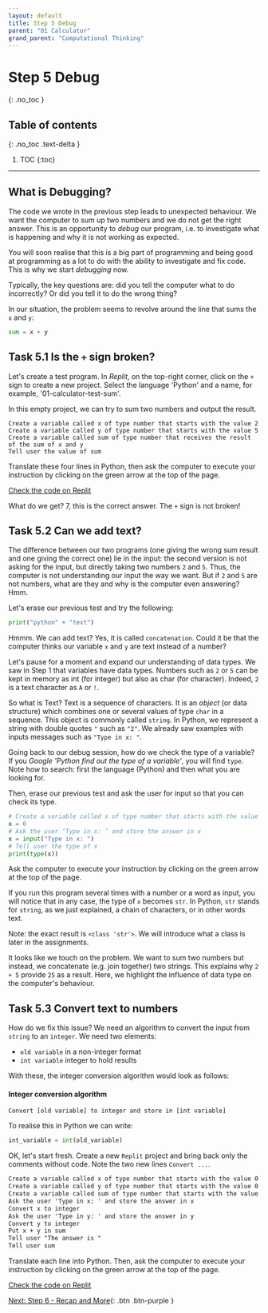```yaml
---
layout: default
title: Step 5 Debug
parent: "01 Calculator"
grand_parent: "Computational Thinking"
---
```


# Step 5 Debug
{: .no_toc }

## Table of contents
{: .no_toc .text-delta }

1. TOC
{:toc}

---

## What is Debugging?

The code we wrote in the previous step leads to unexpected behaviour. We want the computer to sum up two numbers and we do not get the right answer. This is an opportunity to _debug_ our program, i.e. to investigate what is happening and why it is not working as expected.

You will soon realise that this is a big part of programming and being good at programming as a lot to do with the ability to investigate and fix code. This is why we start _debugging_ now.

Typically, the key questions are: did you tell the computer what to do incorrectly? Or did you tell it to do the wrong thing?

In our situation, the problem seems to revolve around the line that sums the `x` and `y`:

```python
sum = x + y
```

## Task 5.1 Is the `+` sign broken?

Let's create a test program. In _Replit_, on the top-right corner, click on the `+` sign to create a new project. Select the language 'Python' and a name, for example, '01-calculator-test-sum'.

In this empty project, we can try to sum two numbers and output the result.

```mardown
Create a variable called x of type number that starts with the value 2
Create a variable called y of type number that starts with the value 5
Create a variable called sum of type number that receives the result of the sum of x and y
Tell user the value of sum
```

Translate these four lines in Python, then ask the computer to execute your instruction by clicking on the green arrow at the top of the page.

[Check the code on Replit](https://repl.it/@IO1075/01-calculator-step5-1)

What do we get? 7, this is the correct answer. The `+` sign is not broken!

## Task 5.2 Can we add text?

The difference between our two programs (one giving the wrong sum result and one giving the correct one) lie in the input: the second version is not asking for the input, but directly taking two numbers `2` and `5`. Thus, the computer is not understanding our input the way we want. But if `2` and `5` are not numbers, what are they and why is the computer even answering? Hmm.

Let's erase our previous test and try the following:

```python
print("python" + "text")
```

Hmmm. We can add text? Yes, it is called `concatenation`. Could it be that the computer thinks our variable `x` and `y` are text instead of a number?

Let's pause for a moment and expand our understanding of data types. We saw in Step 1 that variables have data types. Numbers such as `2` or `5` can be kept in memory as int (for integer) but also as char (for character). Indeed, `2` is a text character as `A` or `!`. 

So what is Text? Text is a sequence of characters. It is an _object_ (or data structure) which combines one or several values of type `char` in a sequence. This object is commonly called `string`. In Python, we represent a string with double quotes `"` such as `"2"`. We already saw examples with inputs messages such as `"Type in x: "`.

Going back to our debug session, how do we check the type of a variable? If you _Google_ _'Python find out the type of a variable'_, you will find `type`. Note how to search: first the language (Python) and then what you are looking for.

Then, erase our previous test and ask the user for input so that you can check its type.

```python
# Create a variable called x of type number that starts with the value 0
x = 0
# Ask the user ‘Type in x: ’ and store the answer in x
x = input("Type in x: ")
# Tell user the type of x
print(type(x))
```

Ask the computer to execute your instruction by clicking on the green arrow at the top of the page.

If you run this program several times with a number or a word as input, you will notice that in any case, the type of `x` becomes `str`.
In Python, `str` stands for `string`, as we just explained, a chain of characters, or in other words text.

Note: the exact result is `<class 'str'>`. We will introduce what a class is later in the assignments.

It looks like we touch on the problem. We want to sum two numbers but instead, we concatenate (e.g. join together) two strings. This explains why `2 + 5` provide `25` as a result. Here, we highlight the influence of data type on the computer's behaviour.

## Task 5.3 Convert text to numbers

How do we fix this issue? We need an algorithm to convert the input from `string` to an `integer`. We need two elements:


* `old variable` in a non-integer format
* `int variable` integer to hold results

With these, the integer conversion algorithm would look as follows:

#### Integer conversion algorithm

```mardown
Convert [old variable] to integer and store in [int variable]
```

To realise this in Python we can write:

```python
int_variable = int(old_variable)
```

OK, let's start fresh. Create a new `Replit` project and bring back only the comments without code. Note the two new lines `Convert ...`.

```markdown
Create a variable called x of type number that starts with the value 0
Create a variable called y of type number that starts with the value 0
Create a variable called sum of type number that starts with the value 0
Ask the user 'Type in x: ' and store the answer in x
Convert x to integer
Ask the user 'Type in y: ' and store the answer in y
Convert y to integer
Put x + y in sum
Tell user "The answer is "
Tell user sum
```

Translate each line into Python. Then, ask the computer to execute your instruction by clicking on the green arrow at the top of the page.

[Check the code on Replit](https://repl.it/@IO1075/01-calculator-step5-2)

[Next: Step 6 - Recap and More]({{site.baseurl}}/computational-thinking/01-calculator/step6){: .btn .btn-purple }